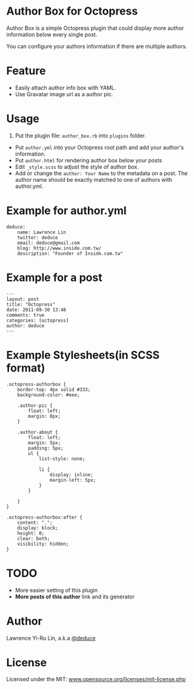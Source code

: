 # Author Box for Octopress

Author Box is a simple Octopress plugin that could display more author information below every single post.

You can configure your authors information if there are multiple authors.

# Feature

* Easily attach author info box with YAML.
* Use Gravatar image url as a author pic.

# Usage

1. Put the plugin file: ```author_box.rb``` into ```plugins``` folder.
* Put ```author.yml``` into your Octopress root path and add your author's information.
* Put ```author.html``` for rendering author box below your posts
* Edit ```_style.scss``` to adjust the style of author box.
* Add or change the ```author: Your Name``` to the metadata on a post. The author name should be exactly matched to one of authors with author.yml.

# Example for author.yml

```
deduce:
    name: Lawrence Lin
    twitter: deduce
    email: deduce@gmail.com
    blog: http://www.inside.com.tw/
    description: "Founder of Inside.com.tw"
```

# Example for a post


```
---
layout: post
title: "Octopress"
date: 2011-09-30 13:48
comments: true
categories: [octopress]
author: deduce
---

```

# Example Stylesheets(in SCSS format)

```
.octopress-authorbox {
	border-top: 4px solid #333;
	background-color: #eee;

	.author-pic {
		float: left;
		margin: 8px;
	}
	
	.author-about {
		float: left;
		margin: 5px;
		padding: 5px;
		ul {
			list-style: none;
			
			li {
				display: inline;
				margin-left: 5px;
			}
		}
	
	}
}

.octopress-authorbox:after {
    content: ".";
    display: block;
    height: 0;
    clear: both;
    visibility: hidden;
}
```

# TODO

* More easier setting of this plugin
* **More posts of this author** link and its generator

# Author

Lawrence Yi-Ru Lin, a.k.a [@deduce](http://twitter.com/deduce)

# License

Licensed under the MIT: www.opensource.org/licenses/mit-license.php
